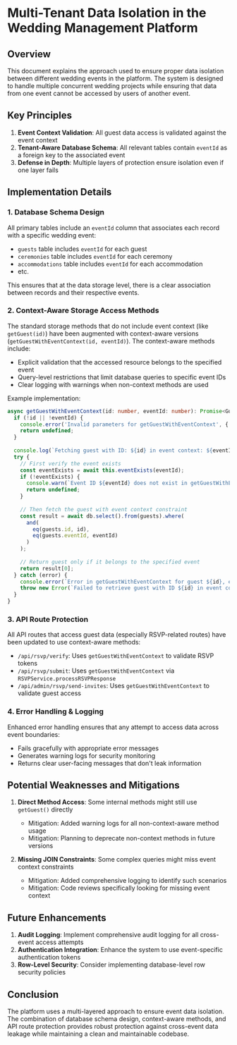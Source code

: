 # Multi-Tenant Data Isolation in the Wedding Management Platform

## Overview

This document explains the approach used to ensure proper data isolation between different wedding events in the platform. The system is designed to handle multiple concurrent wedding projects while ensuring that data from one event cannot be accessed by users of another event.

## Key Principles

1. **Event Context Validation**: All guest data access is validated against the event context
2. **Tenant-Aware Database Schema**: All relevant tables contain `eventId` as a foreign key to the associated event
3. **Defense in Depth**: Multiple layers of protection ensure isolation even if one layer fails

## Implementation Details

### 1. Database Schema Design

All primary tables include an `eventId` column that associates each record with a specific wedding event:

- `guests` table includes `eventId` for each guest
- `ceremonies` table includes `eventId` for each ceremony
- `accommodations` table includes `eventId` for each accommodation
- etc.

This ensures that at the data storage level, there is a clear association between records and their respective events.

### 2. Context-Aware Storage Access Methods

The standard storage methods that do not include event context (like `getGuest(id)`) have been augmented with context-aware versions (`getGuestWithEventContext(id, eventId)`). The context-aware methods include:

- Explicit validation that the accessed resource belongs to the specified event
- Query-level restrictions that limit database queries to specific event IDs
- Clear logging with warnings when non-context methods are used

Example implementation:

```typescript
async getGuestWithEventContext(id: number, eventId: number): Promise<Guest | undefined> {
  if (!id || !eventId) {
    console.error('Invalid parameters for getGuestWithEventContext', { id, eventId });
    return undefined;
  }
  
  console.log(`Fetching guest with ID: ${id} in event context: ${eventId}`);
  try {
    // First verify the event exists
    const eventExists = await this.eventExists(eventId);
    if (!eventExists) {
      console.warn(`Event ID ${eventId} does not exist in getGuestWithEventContext`);
      return undefined;
    }
    
    // Then fetch the guest with event context constraint
    const result = await db.select().from(guests).where(
      and(
        eq(guests.id, id),
        eq(guests.eventId, eventId)
      )
    );
    
    // Return guest only if it belongs to the specified event
    return result[0];
  } catch (error) {
    console.error(`Error in getGuestWithEventContext for guest ${id}, event ${eventId}:`, error);
    throw new Error(`Failed to retrieve guest with ID ${id} in event context ${eventId}`);
  }
}
```

### 3. API Route Protection

All API routes that access guest data (especially RSVP-related routes) have been updated to use context-aware methods:

- `/api/rsvp/verify`: Uses `getGuestWithEventContext` to validate RSVP tokens
- `/api/rsvp/submit`: Uses `getGuestWithEventContext` via `RSVPService.processRSVPResponse`
- `/api/admin/rsvp/send-invites`: Uses `getGuestWithEventContext` to validate guest access

### 4. Error Handling & Logging

Enhanced error handling ensures that any attempt to access data across event boundaries:

- Fails gracefully with appropriate error messages
- Generates warning logs for security monitoring
- Returns clear user-facing messages that don't leak information

## Potential Weaknesses and Mitigations

1. **Direct Method Access**: Some internal methods might still use `getGuest()` directly
   - Mitigation: Added warning logs for all non-context-aware method usage
   - Mitigation: Planning to deprecate non-context methods in future versions

2. **Missing JOIN Constraints**: Some complex queries might miss event context constraints
   - Mitigation: Added comprehensive logging to identify such scenarios
   - Mitigation: Code reviews specifically looking for missing event context

## Future Enhancements

1. **Audit Logging**: Implement comprehensive audit logging for all cross-event access attempts
2. **Authentication Integration**: Enhance the system to use event-specific authentication tokens
3. **Row-Level Security**: Consider implementing database-level row security policies

## Conclusion

The platform uses a multi-layered approach to ensure event data isolation. The combination of database schema design, context-aware methods, and API route protection provides robust protection against cross-event data leakage while maintaining a clean and maintainable codebase.